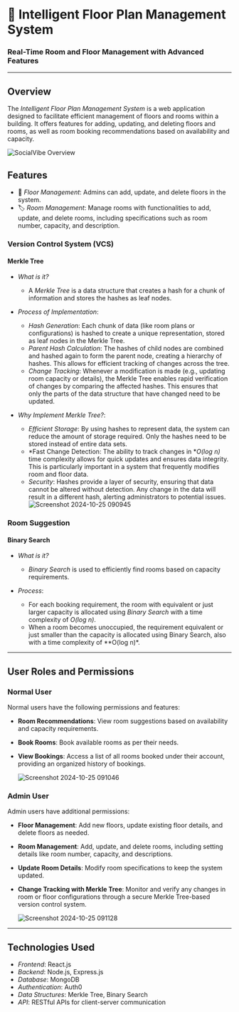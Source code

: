 # 🏢 Intelligent Floor Plan Management System

### Real-Time Room and Floor Management with Advanced Features

---

## Overview
The *Intelligent Floor Plan Management System* is a web application designed to facilitate efficient management of floors and rooms within a building. It offers features for adding, updating, and deleting floors and rooms, as well as room booking recommendations based on availability and capacity.

![SocialVibe Overview](https://res.cloudinary.com/daex3gj8h/image/upload/v1729792548/home_gtljuf.jpg)

## Features
- 🏢 *Floor Management*: Admins can add, update, and delete floors in the system.
- 🏷 *Room Management*: Manage rooms with functionalities to add, update, and delete rooms, including specifications such as room number, capacity, and description.
  
### Version Control System (VCS)
#### Merkle Tree
- *What is it?*
  - A *Merkle Tree* is a data structure that creates a hash for a chunk of information and stores the hashes as leaf nodes.
  
- *Process of Implementation*:
  - *Hash Generation*: Each chunk of data (like room plans or configurations) is hashed to create a unique representation, stored as leaf nodes in the Merkle Tree.
  - *Parent Hash Calculation*: The hashes of child nodes are combined and hashed again to form the parent node, creating a hierarchy of hashes. This allows for efficient tracking of changes across the tree.
  - *Change Tracking*: Whenever a modification is made (e.g., updating room capacity or details), the Merkle Tree enables rapid verification of changes by comparing the affected hashes. This ensures that only the parts of the data structure that have changed need to be updated.
  
- *Why Implement Merkle Tree?*:
  - *Efficient Storage*: By using hashes to represent data, the system can reduce the amount of storage required. Only the hashes need to be stored instead of entire data sets.
  - *Fast Change Detection: The ability to track changes in **O(log n)* time complexity allows for quick updates and ensures data integrity. This is particularly important in a system that frequently modifies room and floor data.
  - *Security*: Hashes provide a layer of security, ensuring that data cannot be altered without detection. Any change in the data will result in a different hash, alerting administrators to potential issues.
![Screenshot 2024-10-25 090945](https://github.com/user-attachments/assets/ccdaf53e-476b-434b-af3d-c015081e78b4)

### Room Suggestion
#### Binary Search
- *What is it?*
  - *Binary Search* is used to efficiently find rooms based on capacity requirements.

- *Process*:
  - For each booking requirement, the room with equivalent or just larger capacity is allocated using *Binary Search* with a time complexity of *O(log n)*.
  - When a room becomes unoccupied, the requirement equivalent or just smaller than the capacity is allocated using Binary Search, also with a time complexity of **O(log n)*.

---
## User Roles and Permissions

### Normal User
Normal users have the following permissions and features:
- **Room Recommendations**: View room suggestions based on availability and capacity requirements.
- **Book Rooms**: Book available rooms as per their needs.
- **View Bookings**: Access a list of all rooms booked under their account, providing an organized history of bookings.

  ![Screenshot 2024-10-25 091046](https://github.com/user-attachments/assets/7c06ad26-440a-4715-b3ff-5219ab68be1f)


### Admin User
Admin users have additional permissions:
- **Floor Management**: Add new floors, update existing floor details, and delete floors as needed.
- **Room Management**: Add, update, and delete rooms, including setting details like room number, capacity, and descriptions.
- **Update Room Details**: Modify room specifications to keep the system updated.
- **Change Tracking with Merkle Tree**: Monitor and verify any changes in room or floor configurations through a secure Merkle Tree-based version control system.

  ![Screenshot 2024-10-25 091128](https://github.com/user-attachments/assets/07466309-56c6-4fec-b763-9f67f596703a)


---

## Technologies Used
- *Frontend*: React.js
- *Backend*: Node.js, Express.js
- *Database*: MongoDB
- *Authentication*: Auth0
- *Data Structures*: Merkle Tree, Binary Search
- *API*: RESTful APIs for client-server communication
